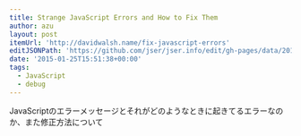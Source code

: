 ```yaml
---
title: Strange JavaScript Errors and How to Fix Them
author: azu
layout: post
itemUrl: 'http://davidwalsh.name/fix-javascript-errors'
editJSONPath: 'https://github.com/jser/jser.info/edit/gh-pages/data/2015/01/index.json'
date: '2015-01-25T15:51:38+00:00'
tags:
  - JavaScript
  - debug
---
```

JavaScriptのエラーメッセージとそれがどのようなときに起きてるエラーなのか、また修正方法について

